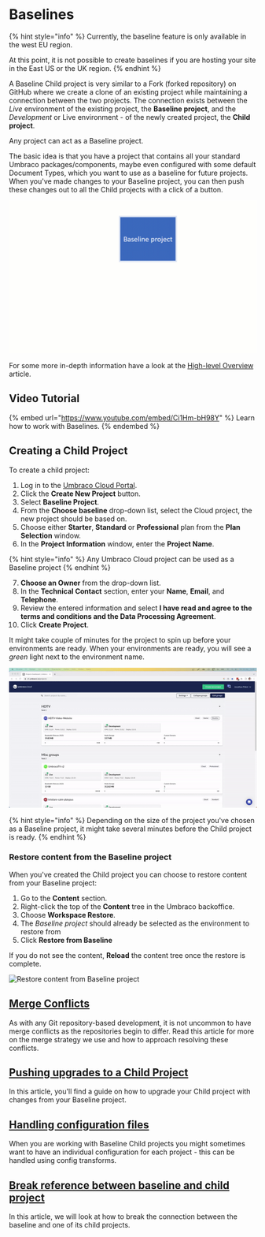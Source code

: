 # Baselines

{% hint style="info" %}
Currently, the baseline feature is only available in the west EU region.

At this point, it is not possible to create baselines if you are hosting your site in the East US or the UK region.
{% endhint %}

A Baseline Child project is very similar to a Fork (forked repository) on GitHub where we create a clone of an existing project while maintaining a connection between the two projects. The connection exists between the _Live_ environment of the existing project, the **Baseline project**, and the _Development_ or Live environment - of the newly created project, the **Child project**.

Any project can act as a Baseline project.

The basic idea is that you have a project that contains all your standard Umbraco packages/components, maybe even configured with some default Document Types, which you want to use as a baseline for future projects. When you've made changes to your Baseline project, you can then push these changes out to all the Child projects with a click of a button.

![Baseline workflow](images/baseline-workflow.gif)

For some more in-depth information have a look at the [High-level Overview](high-level-overview.md) article.

## Video Tutorial

{% embed url="https://www.youtube.com/embed/Ci1Hm-bH98Y" %}
Learn how to work with Baselines.
{% endembed %}

## Creating a Child Project

To create a child project:

1. Log in to the [Umbraco Cloud Portal](https://www.s1.umbraco.io/projects).
2. Click the **Create New Project** button.
3. Select **Baseline Project**.
4. From the **Choose baseline** drop-down list, select the Cloud project, the new project should be based on.
5. Choose either **Starter**, **Standard** or **Professional** plan from the **Plan Selection** window.
6. In the **Project Information** window, enter the **Project Name**.

{% hint style="info" %}
Any Umbraco Cloud project can be used as a Baseline project
{% endhint %}

7. **Choose an Owner** from the drop-down list.
8. In the **Technical Contact** section, enter your **Name**, **Email**, and **Telephone**.
9. Review the entered information and select **I have read and agree to the terms and conditions and the Data Processing Agreement**.
10. Click **Create Project**.

It might take couple of minutes for the project to spin up before your environments are ready. When your environments are ready, you will see a _green_ light next to the environment name.

![Creating a Baseline child project](images/baseline-creation.gif)

{% hint style="info" %}
Depending on the size of the project you've chosen as a Baseline project, it might take several minutes before the Child project is ready.
{% endhint %}

### Restore content from the Baseline project

When you've created the Child project you can choose to restore content from your Baseline project:

1. Go to the **Content** section.
2. Right-click the top of the **Content** tree in the Umbraco backoffice.
3. Choose **Workspace Restore**.
4. The _Baseline project_ should already be selected as the environment to restore from
5. Click **Restore from Baseline**

If you do not see the content, **Reload** the content tree once the restore is complete.

![Restore content from Baseline project](images/RestoreFromBaseline\_v10.gif)

## [Merge Conflicts](baseline-merge-conflicts.md)

As with any Git repository-based development, it is not uncommon to have merge conflicts as the repositories begin to differ. Read this article for more on the merge strategy we use and how to approach resolving these conflicts.

## [Pushing upgrades to a Child Project](upgrading-child-projects.md)

In this article, you'll find a guide on how to upgrade your Child project with changes from your Baseline project.

## [Handling configuration files](configuration-files.md)

When you are working with Baseline Child projects you might sometimes want to have an individual configuration for each project - this can be handled using config transforms.

## [Break reference between baseline and child project](break-baseline.md)

In this article, we will look at how to break the connection between the baseline and one of its child projects.
